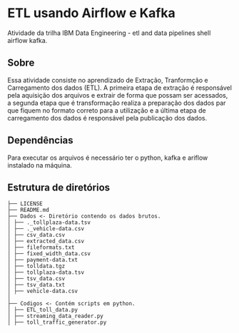 # ETL usando Airflow e Kafka

Atividade da trilha IBM Data Engineering - etl and data pipelines shell airflow kafka.

## Sobre

Essa atividade consiste no aprendizado de Extração, Tranformção e Carregamento dos dados (ETL). A primeira etapa de extração é responsável pela aquisição dos arquivos e extrair de forma que possam ser acessados, a segunda etapa que é transformação realiza a preparação dos dados par que fiquem no formato correto para a utilização e a última etapa de carregamento dos dados é responsável pela publicação dos dados.

## Dependências

Para executar os arquivos é necessário ter o python, kafka e ariflow instalado na máquina.

## Estrutura de diretórios

```
├── LICENSE
├── README.md
├── Dados <- Diretório contendo os dados brutos.
│ ├── ._tollplaza-data.tsv 
│ ├── ._vehicle-data.csv
│ ├── csv_data.csv
│ ├── extracted_data.csv
│ ├── fileformats.txt
│ ├── fixed_width_data.csv
│ ├── payment-data.txt
│ ├── tolldata.tgz
│ ├── tollplaza-data.tsv
│ ├── tsv_data.csv
│ ├── tsv_data.txt
│ ├── vehicle-data.csv
│
├── Codigos <- Contém scripts em python.
│ ├── ETL_toll_data.py
│ ├── streaming_data_reader.py
│ ├── toll_traffic_generator.py
```
